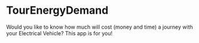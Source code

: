 # TourEnergyDemand
Would you like to know how much will cost (money and time) a journey with your Electrical Vehicle? This app is for you!
